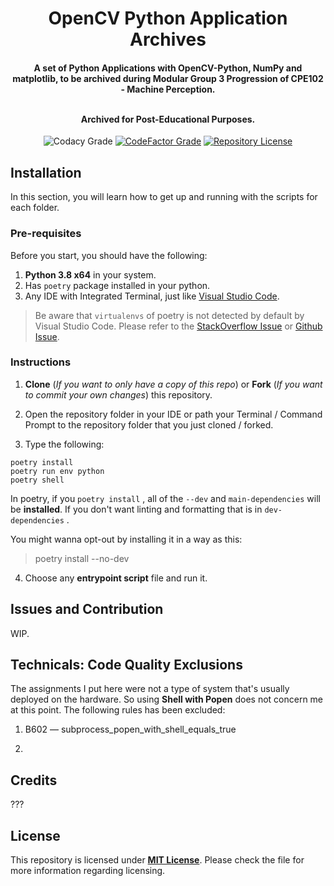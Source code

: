 <h1 align="center">OpenCV Python Application Archives</h1>
<h4 align="center">A set of Python Applications with OpenCV-Python, NumPy and matplotlib, to be archived during Modular Group 3 Progression of CPE102 - Machine Perception.

<br>Archived for **Post**-Educational Purposes.

</h4>

<div align="center">

![Codacy Grade](https://img.shields.io/codacy/grade/946158dd205b4e86b0f9cb39563d3912?label=Codacy%20Grade&logo=codacy)
[![CodeFactor Grade](https://img.shields.io/codefactor/grade/github/CodexLink/opencv_python_archives?label=CodeFactor%20Grade&logo=codefactor)](https://www.codefactor.io/repository/github/codexlink/opencv_python_archives)
[![Repository License](https://img.shields.io/badge/Repo%20License-MIT-blueviolet)](https://github.com/CodexLink/discord-rich-presence-activity-badge/blob/main/LICENSE)

</div>

## Installation

In this section, you will learn how to get up and running with the scripts for each folder.

### Pre-requisites

Before you start, you should have the following:

1.  **Python 3.8 x64** in your system.
2.  Has `poetry` package installed in your python.
3.  Any IDE with Integrated Terminal, just like [Visual Studio Code](https://code.visualstudio.com/).

> Be aware that `virtualenvs` of poetry is not detected by default by Visual Studio Code. Please refer to the [StackOverflow Issue](https://stackoverflow.com/questions/59882884/vscode-doesnt-show-poetry-virtualenvs-in-select-interpreter-option) or [Github Issue](https://github.com/microsoft/vscode-python/issues/8372).

### Instructions

1.  **Clone** (_If you want to only have a copy of this repo_) or **Fork** (_If you want to commit your own changes_) this repository.

2.  Open the repository folder in your IDE or path your Terminal / Command Prompt to the repository folder that you just cloned / forked.

3.  Type the following:

```text
poetry install
poetry run env python
poetry shell
```

In poetry, if you `poetry install` , all of the `--dev` and `main-dependencies` will be **installed**. If you don't want linting and formatting that is in `dev-dependencies` .

You might wanna opt-out by installing it in a way as this:

> poetry install --no-dev

4.  Choose any **entrypoint script** file and run it.

## Issues and Contribution

WIP.

## Technicals: Code Quality Exclusions

The assignments I put here were not a type of system that's usually deployed on the hardware. So using **Shell with Popen** does not concern me at this point. The following rules has been excluded:

1.  B602 — subprocess_popen_with_shell_equals_true

2.

## Credits

???

## License

This repository is licensed under [**MIT License**](https://github.com/CodexLink/OpenCV_Python_Archives/blob/main/LICENSE). Please check the file for more information regarding licensing.

